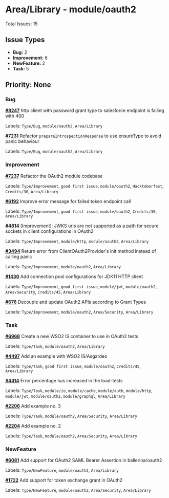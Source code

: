 # Area/Library - module/oauth2

Total Issues: 15

## Issue Types

- **Bug:** 2
- **Improvement:** 6
- **NewFeature:** 2
- **Task:** 5

## Priority: None

### Bug

**[#8247](https://github.com/ballerina-platform/ballerina-library/issues/8247)** http client with password grant type to salesforce endpoint is failing with 400

Labels: `Type/Bug`, `module/oauth2`, `Area/Library`

**[#7231](https://github.com/ballerina-platform/ballerina-library/issues/7231)** Refactor `prepareIntrospectionResponse` to use ensureType to avoid panic behaviour

Labels: `Type/Bug`, `module/oauth2`, `Area/Library`

### Improvement

**[#7237](https://github.com/ballerina-platform/ballerina-library/issues/7237)** Refactor the OAuth2 module codebase

Labels: `Type/Improvement`, `good first issue`, `module/oauth2`, `Hacktoberfest`, `Credits/30`, `Area/Library`

**[#6192](https://github.com/ballerina-platform/ballerina-library/issues/6192)** Improve error message for failed token endpoint call

Labels: `Type/Improvement`, `good first issue`, `module/oauth2`, `Credits/30`, `Area/Library`

**[#4814](https://github.com/ballerina-platform/ballerina-library/issues/4814)** [Improvement]: JWKS urls are not supported as a path for secure sockets in client configurations in OAuth2 

Labels: `Type/Improvement`, `module/http`, `module/oauth2`, `Area/Library`

**[#3494](https://github.com/ballerina-platform/ballerina-library/issues/3494)** Return error from ClientOAuth2Provider's init method instead of calling panic

Labels: `Type/Improvement`, `module/oauth2`, `Area/Library`

**[#1430](https://github.com/ballerina-platform/ballerina-library/issues/1430)** Add connection pool configurations for JDK11 HTTP client 

Labels: `Type/Improvement`, `good first issue`, `module/jwt`, `module/oauth2`, `Area/Security`, `Credits/45`, `Area/Library`

**[#676](https://github.com/ballerina-platform/ballerina-library/issues/676)** Decouple and update OAuth2 APIs according to Grant Types

Labels: `Type/Improvement`, `module/oauth2`, `Area/Security`, `Area/Library`

### Task

**[#6968](https://github.com/ballerina-platform/ballerina-library/issues/6968)** Create a new WSO2 IS container to use in OAuth2 tests

Labels: `Type/Task`, `module/oauth2`, `Area/Library`

**[#4497](https://github.com/ballerina-platform/ballerina-library/issues/4497)** Add an example with WSO2 IS/Asgardeo

Labels: `Type/Task`, `good first issue`, `module/oauth2`, `Credits/45`, `Area/Library`

**[#4414](https://github.com/ballerina-platform/ballerina-library/issues/4414)** Error percentage has increased in the load-tests 

Labels: `Type/Task`, `module/io`, `module/cache`, `module/auth`, `module/http`, `module/jwt`, `module/oauth2`, `module/graphql`, `Area/Library`

**[#2206](https://github.com/ballerina-platform/ballerina-library/issues/2206)** Add example no. 3

Labels: `Type/Task`, `module/oauth2`, `Area/Security`, `Area/Library`

**[#2204](https://github.com/ballerina-platform/ballerina-library/issues/2204)** Add example no. 2

Labels: `Type/Task`, `module/oauth2`, `Area/Security`, `Area/Library`

### NewFeature

**[#6081](https://github.com/ballerina-platform/ballerina-library/issues/6081)** Add support for OAuth2 SAML Bearer Assertion in ballerina/oauth2

Labels: `Type/NewFeature`, `module/oauth2`, `Area/Library`

**[#1722](https://github.com/ballerina-platform/ballerina-library/issues/1722)** Add support for token exchange grant in OAuth2

Labels: `Type/NewFeature`, `module/oauth2`, `Area/Security`, `Area/Library`

